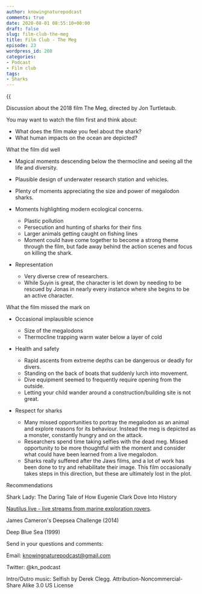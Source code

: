 ```yaml
---
author: knowingnaturepodcast
comments: true
date: 2020-08-01 08:55:10+00:00
draft: false
slug: film-club-the-meg
title: Film Club - The Meg
episode: 23
wordpress_id: 208
categories:
- Podcast
- Film club
tags:
- Sharks
---
```


{{<audio src="https://mcdn.podbean.com/mf/web/u232zc/ep_23_-film_club-_the_meg80g9g.mp3" >}}

Discussion about the 2018 film The Meg, directed by Jon Turtletaub.

You may want to watch the film first and think about:

  * What does the film make you feel about the shark?
  * What human impacts on the ocean are depicted?

What the film did well

  * Magical moments descending below the thermocline and seeing all the life and diversity.

  * Plausible design of underwater research station and vehicles.

  * Plenty of moments appreciating the size and power of megalodon sharks.

  * Moments highlighting modern ecological concerns.
    * Plastic pollution
    * Persecution and hunting of sharks for their fins
    * Larger animals getting caught on fishing lines
    * Moment could have come together to become a strong theme through the film, but fade away behind the action scenes and focus on killing the shark.

  * Representation
    * Very diverse crew of researchers. 
    * While Suyin is great, the character is let down by needing to be rescued by Jonas in nearly every instance where she begins to be an active character.

What the film missed the mark on

  * Occasional implausible science
    * Size of the megalodons
    * Thermocline trapping warm water below a layer of cold

  * Health and safety
    * Rapid ascents from extreme depths can be dangerous or deadly for divers.
    * Standing on the back of boats that suddenly lurch into movement.
    * Dive equipment seemed to frequently require opening from the outside.
    * Letting your child wander around a construction/building site is not great.

  * Respect for sharks
    * Many missed opportunities to portray the megalodon as an animal and explore reasons for its behaviour. Instead the meg is depicted as a monster, constantly hungry and on the attack.
    * Researchers spend time taking selfies with the dead meg. Missed opportunity to be more thoughtful with the moment and consider what could have  been learned from a live megalodon.
    * Sharks really suffered after the Jaws films, and a lot of work has been done to try and rehabilitate their image. This film occasionally takes steps in this direction, but these are ultimately lost in the plot.

Recommendations

Shark Lady: The Daring Tale of How Eugenie Clark Dove Into History

[Nautilus live - live streams from marine exploration rovers](https://www.youtube.com/evnautilus).

James Cameron's Deepsea Challenge (2014)

Deep Blue Sea (1999)

Send in your questions and comments:

Email: knowingnaturepodcast@gmail.com

Twitter: @kn_podcast

Intro/Outro music: Selfish by Derek Clegg. Attribution-Noncommercial-Share
Alike 3.0 US License

